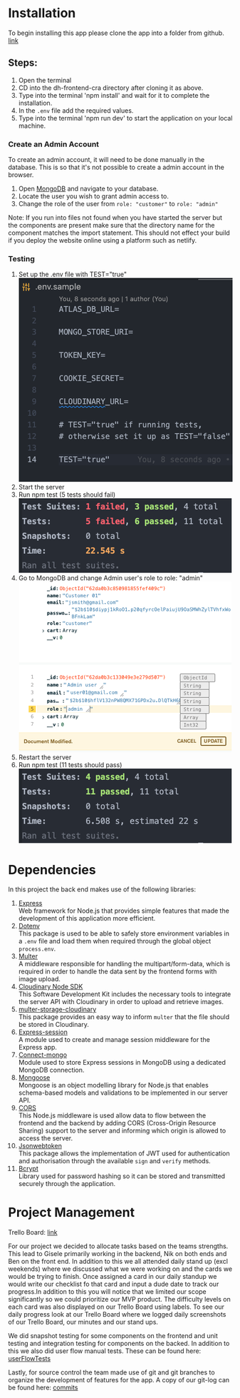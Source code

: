 # Installation

To begin installing this app please clone the app into a folder from github. [link](https://github.com/desperate-housewares/dh-backend)

## Steps:

1. Open the terminal
2. CD into the dh-frontend-cra directory after cloning it as above. 
3. Type into the terminal 'npm install' and wait for it to complete the installation.
4. In the `.env` file add the required values.
5. Type into the terminal 'npm run dev' to start the application on your local machine.

### Create an Admin Account
To create an admin account, it will need to be done manually in the database. This is so that it's not possible to create a admin account in the browser. 

1. Open [MongoDB](https://www.mongodb.com/) and navigate to your database.
2. Locate the user you wish to grant admin access to.
3. Change the role of the user from `role: "customer"` to `role: "admin"`

Note: If you run into files not found when you have started the server but the components are present make sure that the directory name for the component matches the import statement. This should not effect your build if you deploy the website online using a platform such as netlify.

### Testing
1. Set up the .env file with TEST="true"
![env-file](./docs/env-file.png)
2. Start the server
3. Run npm test (5 tests should fail)
![initial-test](./docs/initial-test.png)
4. Go to MongoDB and change Admin user's role to role: "admin"
![update user in db](./docs/update-user-db.png)
5. Restart the server
6. Run npm test (11 tests should pass)
![final-test](./docs/final-test.png)

# Dependencies

In this project the back end makes use of the following libraries:

1. [Express](https://github.com/expressjs/express)  
   Web framework for Node.js that provides simple features that made the development of this application more efficient.
2. [Dotenv](https://github.com/motdotla/dotenv)  
   This package is used to be able to safely store environment variables in a `.env` file and load them when required through the global object `process.env`.
3. [Multer](https://github.com/expressjs/multer)  
   A middleware responsible for handling the multipart/form-data, which is required in order to handle the data sent by the frontend forms with image upload.
4. [Cloudinary Node SDK](https://github.com/cloudinary/cloudinary_npm)  
   This Software Development Kit includes the necessary tools to integrate the server API with Cloudinary in order to upload and retrieve images.
5. [multer-storage-cloudinary](https://github.com/affanshahid/multer-storage-cloudinary)  
   This package provides an easy way to inform `multer` that the file should be stored in Cloudinary.   
6. [Express-session](https://github.com/expressjs/session)  
   A module used to create and manage session middleware for the Express app.  
7. [Connect-mongo](https://github.com/jdesboeufs/connect-mongo)  
   Module used to store Express sessions in MongoDB using a dedicated MongoDB connection.
8. [Mongoose](https://mongoosejs.com/)  
   Mongoose is an object modelling library for Node.js that enables schema-based models and validations to be implemented in our server API.
9. [CORS](https://github.com/expressjs/cors)  
   This Node.js middleware is used allow data to flow between the frontend and the backend by adding CORS (Cross-Origin Resource Sharing) support to the server and informing which origin is allowed to access the server.
10. [Jsonwebtoken](https://github.com/auth0/node-jsonwebtoken)  
   This package allows the implementation of JWT used for authentication and authorisation through the available `sign` and `verify` methods.
11. [Bcrypt](https://github.com/kelektiv/node.bcrypt.js)  
   Library used for password hashing so it can be stored and transmitted securely through the application.

# Project Management

Trello Board: [link](https://trello.com/invite/b/BzgS0oZt/641fd4be604d47fca55fb75d6d5855c0/team-project)

For our project we decided to allocate tasks based on the teams strengths. This lead to Gisele primarily working in the backend, Nik on both ends and Ben on the front end. In addition to this we all attended daily stand up (excl weekends) where we discussed what we were working on and the cards we would be trying to finish. Once assigned a card in our daily standup we would write  our checklist fo that card and input a dude date to track our progress.In addition to this you will notice that we limited our scope significantly so we could prioritize our MVP product. The difficulty levels on each card was also displayed on our Trello Board using labels. To see our daily progress look at our Trello Board where we logged daily screenshots of our Trello Board, our minutes and our stand ups. 

We did snapshot testing for some components on the frontend and unit testing and integration testing for components on the backed. In addition to this we also did user flow manual tests. These can be found here: [userFlowTests](https://docs.google.com/spreadsheets/d/1cAdR8FZKEPNZPPeULztCVAeeWFnUP69NutmQy8QTe40/edit?usp=sharing)

Lastly, for source control the team made use of git and git branches to organize the development of features for the app. A copy of our git-log can be found here: [commits](https://github.com/desperate-housewares/dh-backend/commits/main)